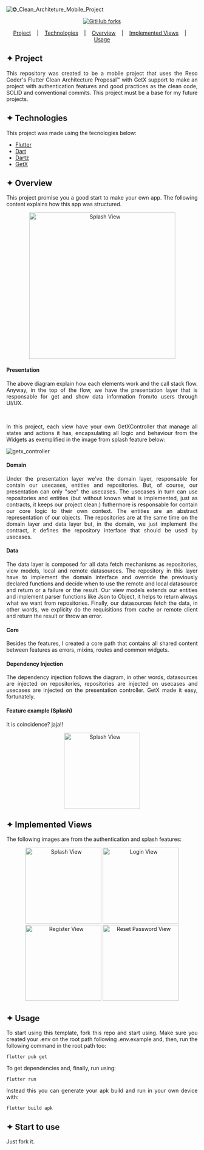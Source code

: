 ![✪_Clean_Architeture_Mobile_Project](https://user-images.githubusercontent.com/32853995/195160163-43688868-03d8-41cb-8dc9-50f03d52ab14.png)

<div align="center">
          
[![GitHub forks](https://img.shields.io/github/forks/pedrohso7/mobileCleanProjectTemplate)](https://github.com/pedrohso7/mobileCleanProjectTemplate/network)
</div>
          
<p align="center">
  <a href="#-project">Project</a>
  &nbsp;&nbsp;&nbsp;|&nbsp;&nbsp;&nbsp;
  <a href="#-technologies">Technologies</a>
  &nbsp;&nbsp;&nbsp;|&nbsp;&nbsp;&nbsp;
  <a href="#-overview">Overview</a>
  &nbsp;&nbsp;&nbsp;|&nbsp;&nbsp;&nbsp;
  <a href="#-implemented-views">Implemented Views</a>
  &nbsp;&nbsp;&nbsp;|&nbsp;&nbsp;&nbsp;
  <a href="#-usage">Usage</a>
</p>

## ✦ Project
<p align="justify">
This repository was created to be a mobile project that uses the Reso Coder's Flutter Clean Architecture Proposal™ with GetX support to make an project with authentication features and good practices as the clean code, SOLID and conventional commits. This project must be a base for my future projects.
</p>

## ✦ Technologies
This project was made using the tecnologies below:
- [Flutter](https://flutter.dev/)
- [Dart](https://dart.dev/)
- [Dartz](https://pub.dev/packages/dartz)
- [GetX](https://pub.dev/packages/get)

## ✦ Overview
<p align="justify">
This project promise you a good start to make your own app. The following content explains how this app was structured.
</p>

<p align="middle">
<img alt="Splash View" title="App" src="https://user-images.githubusercontent.com/32853995/194931703-4ba7e856-fe0f-4a4f-b3d8-04372c3a4441.png" width="385"/>
</p>


<h4>Presentation</h4>

<p align="justify">
The above diagram explain how each elements work and the call stack flow. Anyway, in the top of the flow, we have the presentation layer that is responsable for get and show data information from/to users through UI/UX. 
</p></br>

<p align="justify">
In this project, each view have your own GetXController that manage all states and actions it has, encapsulating all logic and behaviour from the Widgets as exemplified in the image from splash feature below:
</p>


![getx_controller](https://user-images.githubusercontent.com/32853995/194935614-da1a0060-40f6-4e13-9815-c3a9c07d4c01.png)

<h4>Domain</h4>

<p align="justify">
Under the presentation layer we've the domain layer, responsable for contain our usecases, entities and repositories. But, of course, our presentation can only "see" the usecases. The usecases in turn can use repositories and entities (but without known what is implemented, just as contracts, it keeps our project clean.) futhermore is responsable for contain our core logic to their own context. The entities are an abstract representation of our objects. The repositories are at the same time on the domain layer and data layer but, in the domain, we just implement the contract, it defines the repository interface that should be used by usecases.
</p>

<h4>Data</h4>

<p align="justify">
The data layer is composed for all data fetch mechanisms as repositories, view models, local and remote datasources. The repository in this layer have to implement the domain interface and override the previously declared functions and decide when to use the remote and local datasource and return or a failure or the result. Our view models extends our entities and implement parser functions like Json to Object, it helps to return always what we want from repositories. Finally, our datasources fetch the data, in other words, we explicity do the requisitions from cache or remote client and return the result or throw an error.
</p>

<h4>Core</h4>

<p align="justify">
Besides the features, I created a core path that contains all shared content between features as errors, mixins, routes and common widgets.
</p>

<h4>Dependency Injection</h4>

<p align="justify">
The dependency injection follows the diagram, in other words, datasources are injected on repositories, repositories are injected on usecases and usecases are injected on the presentation controller. GetX made it easy, fortunately.
</p>

<h4>Feature example (Splash)</h4>
<p align="justify">
It is coincidence? jaja!!
</p>

<p align="middle">
<img alt="Splash View" title="App" src="https://user-images.githubusercontent.com/32853995/194959994-3e9ae1da-b1e6-45dc-ba18-f055387069a6.png" width="200"/>
</p>

## ✦ Implemented Views
<p align="justify">
The following images are from the authentication and splash features:
</p>

<p align="middle">          
<img alt="Splash View" title="App" src="https://github.com/pedrohso7/CleanArchitetureMobileProjectTemplate/assets/32853995/f6b00ee6-68bf-46b3-a8e8-5713569f71af" width="200"/>
<img alt="Login View" title="App" src="https://github.com/pedrohso7/CleanArchitetureMobileProjectTemplate/assets/32853995/6b2139f9-68de-4da0-bda3-072303402490" width="200"/>
<img alt="Register View" title="App" src="https://github.com/pedrohso7/CleanArchitetureMobileProjectTemplate/assets/32853995/a1f07ea1-8e9a-400b-ace0-888930b8c317" width="200"/>
<img alt="Reset Password View" title="App" src="https://github.com/pedrohso7/CleanArchitetureMobileProjectTemplate/assets/32853995/077bd8d1-eb74-4d3e-8a08-37da21ea1744" width="200"/>
</p>

## ✦ Usage
<p align="justify">
To start using this template, fork this repo and start using. Make sure you created your .env on the root path following .env.example and, then, run the following command in the root path too:
</p>

```
flutter pub get
```

<p align="justify">
To get dependencies and, finally, run using:
</p>

```
flutter run
```

<p align="justify">
Instead this you can generate your apk build and run in your own device with:
</p>

```
flutter build apk
```

## ✦ Start to use

<p align="justify">
Just fork it.
</p>
